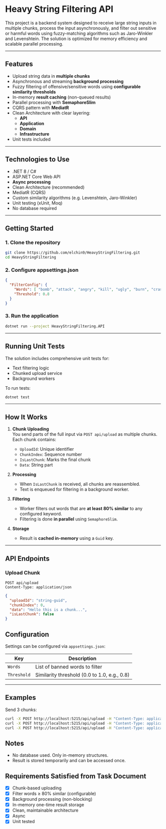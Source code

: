 # Heavy String Filtering API

This project is a backend system designed to receive large string inputs in multiple chunks, process the input asynchronously, and filter out sensitive or harmful words using fuzzy-matching algorithms such as Jaro-Winkler and Levenshtein. The solution is optimized for memory efficiency and scalable parallel processing.

---

## Features

- Upload string data in **multiple chunks**
- Asynchronous and streaming **background processing**
- Fuzzy filtering of offensive/sensitive words using **configurable similarity thresholds**
- In-memory **result caching** (non-queued results)
- Parallel processing with **SemaphoreSlim**
- CQRS pattern with **MediatR**
- Clean Architecture with clear layering:
  - **API**
  - **Application**
  - **Domain**
  - **Infrastructure**
- Unit tests included

---

## Technologies to Use

- .NET 8 / C#
- ASP.NET Core Web API
- **Async processing**
- Clean Architecture (recommended)
- MediatR (CQRS)
- Custom similarity algorithms (e.g. Levenshtein, Jaro-Winkler)
- Unit testing (xUnit, Moq)
- No database required

---

## Getting Started

### 1. Clone the repository
```bash
git clone https://github.com/elchin9/HeavyStringFiltering.git
cd HeavyStringFiltering
```

### 2. Configure appsettings.json
```json
{
  "FilterConfig": {
    "Words": [ "bomb", "attack", "angry", "kill", "ugly", "burn", "crash", "death", "cancer" ],
    "Threshold": 0.8
  }
}
```

### 3. Run the application
```bash
dotnet run --project HeavyStringFiltering.API
```

---

## Running Unit Tests

The solution includes comprehensive unit tests for:

- Text filtering logic
- Chunked upload service
- Background workers

To run tests:
```bash
dotnet test
```

---

## How It Works

1. **Chunk Uploading**  
   You send parts of the full input via `POST api/upload` as multiple chunks. Each chunk contains:
   - `UploadId`: Unique identifier
   - `ChunkIndex`: Sequence number
   - `IsLastChunk`: Marks the final chunk
   - `Data`: String part

2. **Processing**
   - When `IsLastChunk` is received, all chunks are reassembled.
   - Text is enqueued for filtering in a background worker.

3. **Filtering**
   - Worker filters out words that are **at least 80% similar** to any configured keyword.
   - Filtering is done **in parallel** using `SemaphoreSlim`.

4. **Storage**
   - Result is **cached in-memory** using a `Guid` key.
---

## API Endpoints

### Upload Chunk
```http
POST api/upload
Content-Type: application/json
```
```json
{
  "uploadId": "string-guid",
  "chunkIndex": 0,
  "data": "Hello this is a chunk...",
  "isLastChunk": false
}
```

## Configuration

Settings can be configured via `appsettings.json`:

| Key             | Description                                |
|------------------|--------------------------------------------|
| `Words`         | List of banned words to filter             |
| `Threshold`     | Similarity threshold (0.0 to 1.0, e.g., 0.8) |

---

## Examples

Send 3 chunks:

```bash
curl -X POST http://localhost:5215/api/upload -H "Content-Type: application/json" -d '{"uploadId": "abc", "chunkIndex": 0, "data": "Hello bomb attack", "isLastChunk": false}'
curl -X POST http://localhost:5215/api/upload -H "Content-Type: application/json" -d '{"uploadId": "abc", "chunkIndex": 1, "data": "death ugly", "isLastChunk": false}'
curl -X POST http://localhost:5215/api/upload -H "Content-Type: application/json" -d '{"uploadId": "abc", "chunkIndex": 2, "data": "safe word", "isLastChunk": true}'
```

## Notes

- No database used. Only in-memory structures.
- Result is stored temporarily and can be accessed once.


## Requirements Satisfied from Task Document

- [x] Chunk-based uploading
- [x] Filter words ≥ 80% similar (configurable)
- [x] Background processing (non-blocking)
- [x] In-memory one-time result storage
- [x] Clean, maintainable architecture
- [x] Async
- [x] Unit tested